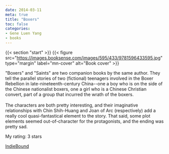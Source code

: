 ```yaml
---
date: 2014-03-11
meta: true
title: "Boxers"
toc: false
categories:
- Gene Luen Yang
- books
---
```


{{< section "start" >}}
{{< figure src="https://images.booksense.com/images/595/433/9781596433595.jpg" type="margin" label="mn-cover" alt="Book cover" >}}

"Boxers" and "Saints" are two companion books by the same author. They tell the parallel stories of two (fictional) teenagers involved in the Boxer Rebellion in late-nineteenth-century China--one a boy who is on the side of the Chinese nationalist boxers, one a girl who is a Chinese Christian convert, part of a group that incurred the wrath of the boxers. <br /><br />The characters are both pretty interesting, and their imaginative relationships with Chin Shih-Huang and Joan of Arc (respectively) add a really cool quasi-fantastical element to the story. That said, some plot elements seemed out-of-character for the protagonists, and the ending was pretty sad.

My rating: 3 stars  

[IndieBound](https://www.indiebound.org/book/9781596433595)
